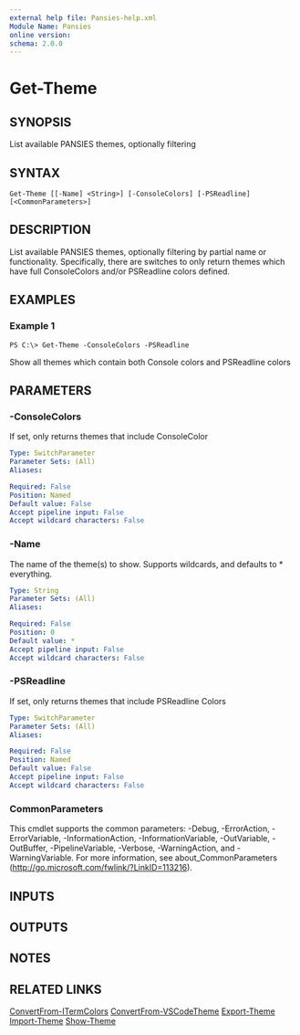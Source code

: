 ```yaml
---
external help file: Pansies-help.xml
Module Name: Pansies
online version: 
schema: 2.0.0
---
```


# Get-Theme

## SYNOPSIS
List available PANSIES themes, optionally filtering

## SYNTAX

```
Get-Theme [[-Name] <String>] [-ConsoleColors] [-PSReadline] [<CommonParameters>]
```

## DESCRIPTION
List available PANSIES themes, optionally filtering by partial name or functionality. Specifically, there are switches to only return themes which have full ConsoleColors and/or PSReadline colors defined.

## EXAMPLES

### Example 1
```
PS C:\> Get-Theme -ConsoleColors -PSReadline
```

Show all themes which contain both Console colors and PSReadline colors

## PARAMETERS

### -ConsoleColors
If set, only returns themes that include ConsoleColor

```yaml
Type: SwitchParameter
Parameter Sets: (All)
Aliases: 

Required: False
Position: Named
Default value: False
Accept pipeline input: False
Accept wildcard characters: False
```

### -Name
The name of the theme(s) to show. Supports wildcards, and defaults to * everything.

```yaml
Type: String
Parameter Sets: (All)
Aliases: 

Required: False
Position: 0
Default value: *
Accept pipeline input: False
Accept wildcard characters: False
```

### -PSReadline
If set, only returns themes that include PSReadline Colors

```yaml
Type: SwitchParameter
Parameter Sets: (All)
Aliases: 

Required: False
Position: Named
Default value: False
Accept pipeline input: False
Accept wildcard characters: False
```

### CommonParameters
This cmdlet supports the common parameters: -Debug, -ErrorAction, -ErrorVariable, -InformationAction, -InformationVariable, -OutVariable, -OutBuffer, -PipelineVariable, -Verbose, -WarningAction, and -WarningVariable. For more information, see about_CommonParameters (http://go.microsoft.com/fwlink/?LinkID=113216).

## INPUTS

## OUTPUTS

## NOTES

## RELATED LINKS

[ConvertFrom-ITermColors](ConvertFrom-ITermColors.md)
[ConvertFrom-VSCodeTheme](ConvertFrom-VSCodeTheme.md)
[Export-Theme](Export-Theme.md)
[Import-Theme](Import-Theme.md)
[Show-Theme](Show-Theme.md)
